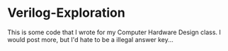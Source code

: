 # Verilog-Exploration
This is some code that I wrote for my Computer Hardware Design class. I would post more, but I'd hate to be a illegal answer key...
